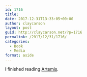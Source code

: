 ```yaml
---
id: 1716
title: 
date: 2017-12-31T13:33:05+00:00
author: claycarson
layout: post
guid: http://claycarson.net/?p=1716
permalink: /2017/12/31/1716/
categories:
  - Book
  - Media
format: aside
---
```

I finished reading [Artemis](https://www.amazon.com/dp/B06Y55SB48/ref=dp-kindle-redirect?_encoding=UTF8&btkr=1).<!--more-->